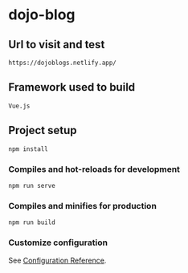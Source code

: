# dojo-blog

## Url to visit and test
```
https://dojoblogs.netlify.app/
```

## Framework used to build
```
Vue.js
```

## Project setup
```
npm install
```

### Compiles and hot-reloads for development
```
npm run serve
```

### Compiles and minifies for production
```
npm run build
```

### Customize configuration
See [Configuration Reference](https://cli.vuejs.org/config/).

